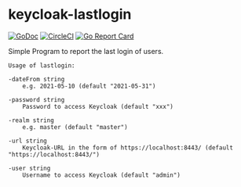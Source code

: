 # keycloak-lastlogin
[![GoDoc](https://godoc.org/github.com/christianwoehrle/keycloak-lastlogin?status.svg)](https://godoc.org/github.com/christianwoehrle/keycloak-lastlogin)
[![CircleCI](https://img.shields.io/circleci/project/github/christianwoehrle/keycloak-lastlogin.png)](https://circleci.com/gh/christianwoehrle/keycloak-lastlogin)
[![Go Report Card](https://goreportcard.com/badge/github.com/christianwoehrle/keycloak-lastlogin)](https://goreportcard.com/report/github.com/christianwoehrle/keycloak-lastlogin)

Simple Program to report the last login of users.

    Usage of lastlogin:

    -dateFrom string
        e.g. 2021-05-10 (default "2021-05-31")

    -password string
        Password to access Keycloak (default "xxx")

    -realm string
        e.g. master (default "master")

    -url string
        Keycloak-URL in the form of https://localhost:8443/ (default "https://localhost:8443/")

    -user string
        Username to access Keycloak (default "admin")





